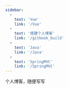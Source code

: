 ```yaml
---
sidebar: 
  -
    text: 'Vue'
    link: '/Vue'
  -
    text: '搭建个人博客'
    link: '/gitbook_build'
  -
    text: 'Java'
    link: '/Java'
  -
    text: 'SpringMVC'
    link: '/SpringMVC'
---
```


个人博客，随便写写

